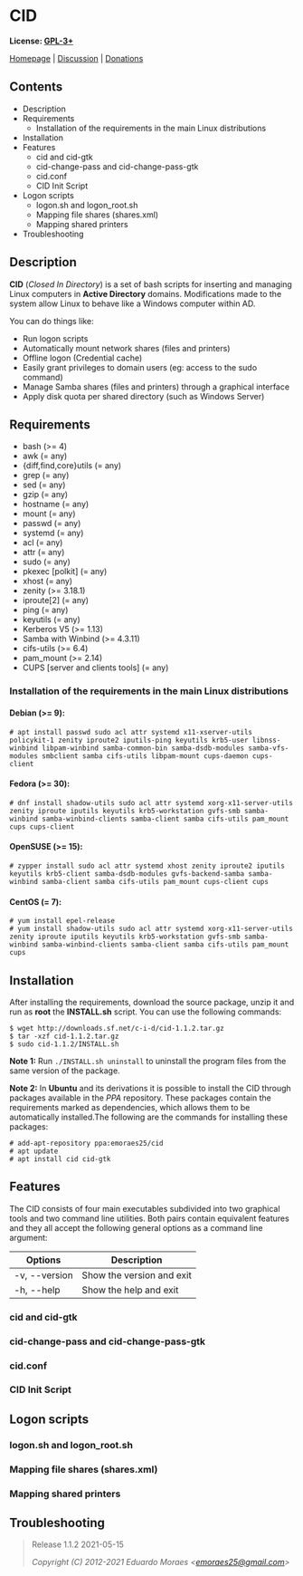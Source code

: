 CID
===

**License: [GPL-3+](https://sourceforge.net/projects/c-i-d/files/COPYING)**  

[Homepage](https://c-i-d.sourceforge.io) | [Discussion](https://sourceforge.net/p/c-i-d/discussion/) | [Donations](https://sourceforge.net/p/c-i-d/donate)  


## Contents
- Description
- Requirements  
    - Installation of the requirements in the main Linux distributions  
- Installation
- Features  
    - cid and cid-gtk  
    - cid-change-pass and cid-change-pass-gtk  
    - cid.conf  
    - CID Init Script  
- Logon scripts  
    - logon.sh and logon_root.sh  
    - Mapping file shares (shares.xml)  
    - Mapping shared printers  
- Troubleshooting


## Description
**CID** (*Closed In Directory*) is a set of bash scripts for inserting and managing Linux computers in **Active Directory** domains. Modifications made to the system allow Linux to behave like a Windows computer within AD.  

You can do things like:  
- Run logon scripts
- Automatically mount network shares (files and printers)
- Offline logon (Credential cache)
- Easily grant privileges to domain users (eg: access to the sudo command)
- Manage Samba shares (files and printers) through a graphical interface
- Apply disk quota per shared directory (such as Windows Server)


## Requirements
- bash (>= 4)
- awk (= any)
- {diff,find,core}utils (= any)
- grep (= any)
- sed (= any)
- gzip (= any)
- hostname (= any)
- mount (= any)
- passwd (= any)
- systemd (= any)
- acl (= any)
- attr (= any)
- sudo (= any)
- pkexec [polkit] (= any)
- xhost (= any)
- zenity (>= 3.18.1)
- iproute[2] (= any)
- ping (= any)
- keyutils (= any)
- Kerberos V5 (>= 1.13)
- Samba with Winbind (>= 4.3.11)
- cifs-utils (>= 6.4)
- pam_mount (>= 2.14)
- CUPS [server and clients tools] (= any)

### Installation of the requirements in the main Linux distributions

#### Debian (>= 9):
    # apt install passwd sudo acl attr systemd x11-xserver-utils policykit-1 zenity iproute2 iputils-ping keyutils krb5-user libnss-winbind libpam-winbind samba-common-bin samba-dsdb-modules samba-vfs-modules smbclient samba cifs-utils libpam-mount cups-daemon cups-client

#### Fedora (>= 30):
    # dnf install shadow-utils sudo acl attr systemd xorg-x11-server-utils zenity iproute iputils keyutils krb5-workstation gvfs-smb samba-winbind samba-winbind-clients samba-client samba cifs-utils pam_mount cups cups-client

#### OpenSUSE (>= 15):
	# zypper install sudo acl attr systemd xhost zenity iproute2 iputils keyutils krb5-client samba-dsdb-modules gvfs-backend-samba samba-winbind samba-client samba cifs-utils pam_mount cups-client cups

#### CentOS (= 7):
    # yum install epel-release
    # yum install shadow-utils sudo acl attr systemd xorg-x11-server-utils zenity iproute iputils keyutils krb5-workstation gvfs-smb samba-winbind samba-winbind-clients samba-client samba cifs-utils pam_mount cups


## Installation
After installing the requirements, download the source package, unzip it and run as **root** the **INSTALL.sh** script. You can use the following commands:

    $ wget http://downloads.sf.net/c-i-d/cid-1.1.2.tar.gz
    $ tar -xzf cid-1.1.2.tar.gz
    $ sudo cid-1.1.2/INSTALL.sh

**Note 1:** Run `./INSTALL.sh uninstall` to uninstall the program files from the same version of the package.

**Note 2:** In **Ubuntu** and its derivations it is possible to install the CID through packages available in the *PPA* repository. These packages contain the requirements marked as dependencies, which allows them to be automatically installed.The following are the commands for installing these packages:

    # add-apt-repository ppa:emoraes25/cid
    # apt update
    # apt install cid cid-gtk


## Features
The CID consists of four main executables subdivided into two graphical tools and two command line utilities. Both pairs contain equivalent features and they all accept the following general options as a command line argument:  

| Options       | Description               |
| ------------- | ------------------------- |
| -v, --version | Show the version and exit |
| -h, --help    | Show the help and exit    |

### cid and cid-gtk

### cid-change-pass and cid-change-pass-gtk

### cid.conf

### CID Init Script


## Logon scripts

### logon.sh and logon_root.sh

### Mapping file shares (shares.xml)

### Mapping shared printers


## Troubleshooting



>Release 1.1.2 2021-05-15  
>
>*Copyright (C) 2012-2021 Eduardo Moraes <<emoraes25@gmail.com>>*
